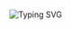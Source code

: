 <div>
<br>
 
![Typing SVG](https://readme-typing-svg.herokuapp.com?font=Indie+Flower&color=000000&size=30&center=true&lines=사+소+한+감+Ha+Yoon+˙ᵕ˙+&nbsp;)
</div>


